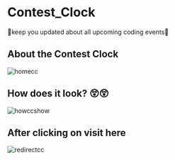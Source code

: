# Contest_Clock
🥳keep you updated about all upcoming coding events🙌

<h2>About the Contest Clock</h2>

![homecc](https://github.com/bhavy3103/Contest_Clock/assets/105499961/4c3336b3-091b-447a-a903-255b106644e3)


<h2>How does it look? 😲😲</h2>

![howccshow](https://github.com/bhavy3103/Contest_Clock/assets/105499961/15a04e39-72e2-4c86-b9b9-e20ce5c575a8)

<h2> After clicking on visit here </h2>

![redirectcc](https://github.com/bhavy3103/Contest_Clock/assets/105499961/9072e9f3-f2e8-402d-a445-ee7fe8762d84)

